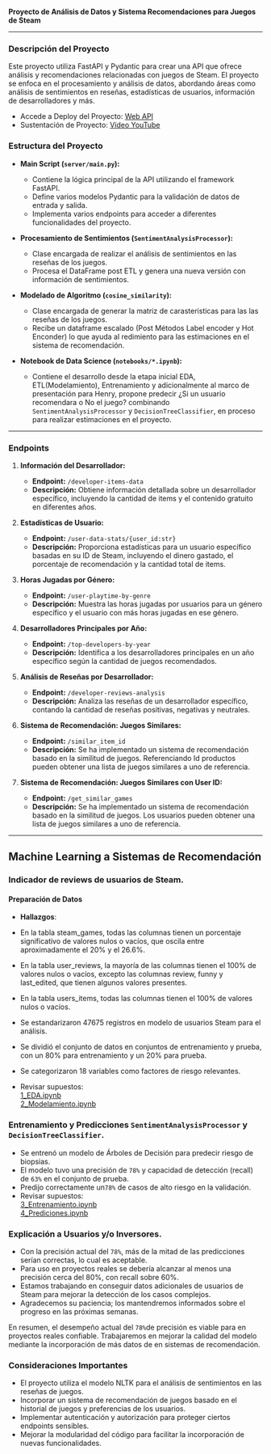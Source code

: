 **Proyecto de Análisis de Datos y Sistema Recomendaciones para Juegos de Steam**

---

### Descripción del Proyecto

Este proyecto utiliza FastAPI y Pydantic para crear una API que ofrece análisis y recomendaciones relacionadas con juegos de Steam. El proyecto se enfoca en el procesamiento y análisis de datos, abordando áreas como análisis de sentimientos en reseñas, estadísticas de usuarios, información de desarrolladores y más.

- Accede a Deploy del Proyecto:
[Web API](https://pi-mlops-steam-ajwr.onrender.com/api/v1/docs)
- Sustentación de Proyecto:
[Vídeo YouTube](https://www.youtube.com/watch?v=ZQWwrQ-q_Gw)

### Estructura del Proyecto

- **Main Script (`server/main.py`):**
  - Contiene la lógica principal de la API utilizando el framework FastAPI.
  - Define varios modelos Pydantic para la validación de datos de entrada y salida.
  - Implementa varios endpoints para acceder a diferentes funcionalidades del proyecto.

- **Procesamiento de Sentimientos (`SentimentAnalysisProcessor`):**
  - Clase encargada de realizar el análisis de sentimientos en las reseñas de los juegos.
  - Procesa el DataFrame post ETL y genera una nueva versión con información de sentimientos.

- **Modelado de Algoritmo (`cosine_similarity`):**
  - Clase encargada de generar la matriz de carasteristicas para las las reseñas de los juegos.
  - Recibe un dataframe escalado (Post Métodos Label encoder y Hot Enconder) lo que ayuda al redimiento para las estimaciones en el sistema de recomendación.

- **Notebook de Data Science (`notebooks/*.ipynb`):**
  - Contiene el desarrollo desde la etapa inicial EDA, ETL(Modelamiento), Entrenamiento y adicionalmente al marco de presentación para Henry, propone predecir ¿Si un usuario recomendara o No el juego? combinando `SentimentAnalysisProcessor` y `DecisionTreeClassifier`, en proceso para realizar estimaciones en el proyecto.

---
### Endpoints

1. **Información del Desarrollador:**
   - **Endpoint:** `/developer-items-data`
   - **Descripción:** Obtiene información detallada sobre un desarrollador específico, incluyendo la cantidad de items y el contenido gratuito en diferentes años.

2. **Estadísticas de Usuario:**
   - **Endpoint:** `/user-data-stats/{user_id:str}`
   - **Descripción:** Proporciona estadísticas para un usuario específico basadas en su ID de Steam, incluyendo el dinero gastado, el porcentaje de recomendación y la cantidad total de items.

3. **Horas Jugadas por Género:**
   - **Endpoint:** `/user-playtime-by-genre`
   - **Descripción:** Muestra las horas jugadas por usuarios para un género específico y el usuario con más horas jugadas en ese género.

4. **Desarrolladores Principales por Año:**
   - **Endpoint:** `/top-developers-by-year`
   - **Descripción:** Identifica a los desarrolladores principales en un año específico según la cantidad de juegos recomendados.

5. **Análisis de Reseñas por Desarrollador:**
   - **Endpoint:** `/developer-reviews-analysis`
   - **Descripción:** Analiza las reseñas de un desarrollador específico, contando la cantidad de reseñas positivas, negativas y neutrales.

6. **Sistema de Recomendación: Juegos Similares:**
   - **Endpoint:** `/similar_item_id`
   - **Descripción:** Se ha implementado un sistema de recomendación basado en la similitud de juegos. Referenciando Id productos  pueden obtener una lista de juegos similares a uno de referencia.
7. **Sistema de Recomendación: Juegos Similares con User ID:**
   - **Endpoint:** `/get_similar_games`
   - **Descripción:** Se ha implementado un sistema de recomendación basado en la similitud de juegos. Los usuarios pueden obtener una lista de juegos similares a uno de referencia.
---
##  Machine Learning a Sistemas de Recomendación 
### Indicador de reviews de usuarios de Steam.
#### Preparación de Datos
- **Hallazgos**:

- En la tabla steam_games, todas las columnas tienen un porcentaje significativo de valores nulos o vacíos, que oscila entre aproximadamente el 20% y el 26.6%.
- En la tabla user_reviews, la mayoría de las columnas tienen el 100% de valores nulos o vacíos, excepto las columnas review, funny y last_edited, que tienen algunos valores presentes.
- En la tabla users_items, todas las columnas tienen el 100% de valores nulos o vacíos.
- Se estandarizaron 47675 registros en  modelo de usuarios Steam para el análisis.
- Se dividió el conjunto de datos en conjuntos de entrenamiento y prueba, con un 80% para entrenamiento y un 20% para prueba.
- Se categorizaron 18 variables como factores de riesgo relevantes.
- Revisar supuestos:<br>
[1_EDA.ipynb](https://github.com/clblommberg/Proym6_Integrador_henry/blob/main/notebooks/1_EDA.ipynb)<br>
[2_Modelamiento.ipynb](https://github.com/clblommberg/Proym6_Integrador_henry/blob/main/notebooks/2_Modelamiento.ipynb)<br>

### Entrenamiento y Predicciones `SentimentAnalysisProcessor` y `DecisionTreeClassifier`.
- Se entrenó un modelo de Árboles de Decisión para predecir riesgo de biopsias. 
- El modelo tuvo una precisión de `78%` y capacidad de detección (recall) de `63%` en el conjunto de prueba.
- Predijo correctamente un`78%` de casos de alto riesgo en la validación.
- Revisar supuestos:<br>
[3_Entrenamiento.ipynb](https://github.com/clblommberg/Proym6_Integrador_henry/blob/main/notebooks/3_Entrenamiento.ipynb)<br>
[4_Prediciones.ipynb](https://github.com/clblommberg/Proym6_Integrador_henry/blob/main/notebooks/4_Prediciones.ipynb)

### Explicación a Usuarios y/o Inversores.
- Con la precisión actual del `78%`, más de la mitad de las predicciones serían correctas, lo cual es aceptable.  
- Para uso en proyectos reales se debería alcanzar al menos una precisión cerca del 80%, con recall sobre 60%.
- Estamos trabajando en conseguir datos adicionales de usuarios de Steam para mejorar la detección de los casos complejos.
- Agradecemos su paciencia; los mantendremos informados sobre el progreso en las próximas semanas.

En resumen, el desempeño actual del `78%`de precisión es viable para en proyectos reales confiable. Trabajaremos en mejorar la calidad del modelo mediante la incorporación de más datos de en sistemas de recomendación. 
### Consideraciones Importantes

- El proyecto utiliza el modelo NLTK para el análisis de sentimientos en las reseñas de juegos.
- Incorporar un sistema de recomendación de juegos basado en el historial de juegos y preferencias de los usuarios.
- Implementar autenticación y autorización para proteger ciertos endpoints sensibles.
- Mejorar la modularidad del código para facilitar la incorporación de nuevas funcionalidades.

